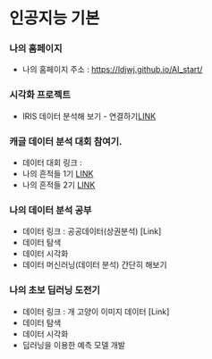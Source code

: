 # 인공지능 기본

### 나의 홈페이지
  * 나의 홈페이지 주소 : https://ldjwj.github.io/AI_start/

### 시각화 프로젝트 
  * IRIS 데이터 분석해 보기 - 연결하기[LINK](https://ldjwj.github.io/AI_start/FirstStep_DataVis01.html)

### 캐글 데이터 분석 대회 참여기.
  * 데이터 대회 링크 :
  * 나의 흔적들 1기 [LINK](https://ldjwj.github.io/myDataAnalysis/01_titanic_EDA.html)
  * 나의 흔적들 2기 [LINK](https://ldjwj.github.io/myDataAnalysis/01_titanic_EDA.html)
  
### 나의 데이터 분석 공부
  * 데이터 링크 : 공공데이터(상권분석) [Link]
  * 데이터 탐색 
  * 데이터 시각화
  * 데이터 머신러닝(데이터 분석) 간단히 해보기

### 나의 초보 딥러닝 도전기
  * 데이터 링크 : 개 고양이 이미지 데이터 [Link]
  * 데이터 탐색 
  * 데이터 시각화 
  * 딥러닝을 이용한 예측 모델 개발
  

  

